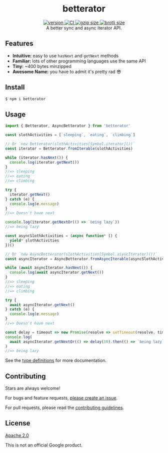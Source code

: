<h1 align="center">
  betterator
</h1>

<div align="center">
  <a href="https://npmjs.org/package/betterator">
    <img src="https://badgen.now.sh/npm/v/betterator" alt="version" />
  </a>
  <a href="https://github.com/TomerAberbach/betterator/actions">
    <img src="https://github.com/TomerAberbach/betterator/workflows/CI/badge.svg" alt="CI" />
  </a>
  <a href="https://unpkg.com/betterator/dist/index.min.js">
    <img src="http://img.badgesize.io/https://unpkg.com/betterator/dist/index.min.js?compression=gzip&label=gzip" alt="gzip size" />
  </a>
  <a href="https://unpkg.com/betterator/dist/index.min.js">
    <img src="http://img.badgesize.io/https://unpkg.com/betterator/dist/index.min.js?compression=brotli&label=brotli" alt="brotli size" />
  </a>
</div>

<div align="center">
  A better sync and async iterator API.
</div>

## Features

- **Intuitive:** easy to use `hasNext` and `getNext` methods
- **Familiar:** lots of other programming languages use the same API
- **Tiny:** ~400 bytes minzipped
- **Awesome Name:** you have to admit it's pretty rad :sunglasses:

## Install

```sh
$ npm i betterator
```

## Usage

```js
import { Betterator, AsyncBetterator } from 'betterator'

const slothActivities = [`sleeping`, `eating`, `climbing`]

// Or `new Betterator(slothActivities[Symbol.iterator]())`
const iterator = Betterator.fromIterable(slothActivities)

while (iterator.hasNext()) {
  console.log(iterator.getNext())
}
//=> sleeping
//=> eating
//=> climbing

try {
  iterator.getNext()
} catch (e) {
  console.log(e.message)
}
//=> Doesn't have next

console.log(iterator.getNextOr(() => `being lazy`))
//=> being lazy

const asyncSlothActivities = (async function* () {
  yield* slothActivities
})()

// Or `new AsyncBetterator(slothActivities[Symbol.asyncIterator]())`
const asyncIterator = AsyncBetterator.fromAsyncIterable(asyncSlothActivities)

while (await asyncIterator.hasNext()) {
  console.log(await asyncIterator.getNext())
}
//=> sleeping
//=> eating
//=> climbing

try {
  await asyncIterator.getNext()
} catch (e) {
  console.log(e.message)
}
//=> Doesn't have next

const delay = timeout => new Promise(resolve => setTimeout(resolve, timeout))
console.log(
  await asyncIterator.getNextOr(() => delay(10).then(() => `being lazy`)),
)
//=> being lazy
```

See the [type definitions](https://unpkg.com/betterator/dist/index.d.ts) for
more documentation.

## Contributing

Stars are always welcome!

For bugs and feature requests,
[please create an issue](https://github.com/TomerAberbach/betterator/issues/new).

For pull requests, please read the
[contributing guidelines](https://github.com/TomerAberbach/betterator/blob/master/contributing.md).

## License

[Apache 2.0](https://github.com/TomerAberbach/betterator/blob/master/license)

This is not an official Google product.
